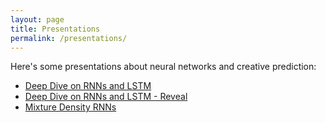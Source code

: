 ```yaml
---
layout: page
title: Presentations
permalink: /presentations/
---
```


Here's some presentations about neural networks and creative prediction:

- [Deep Dive on RNNs and LSTM](https://docs.google.com/presentation/d/1E7fFVkzIgxb4eg_5u6Jp5WhXqGH7ABjBjowezfJTxlU/edit?usp=sharing)
- [Deep Dive on RNNs and LSTM - Reveal](deep-dive-on-rnns)
- [Mixture Density RNNs](https://docs.google.com/presentation/d/1NQPEvgzSDsOaKIh2pkwyDaNFRkVPmwxKoC5zyaxkDDY/edit?usp=sharing)
